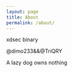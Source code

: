 ```yaml
---
layout: page
title: About
permalink: /about/
---
```


xdsec binary

@dimo233&&@TriQRY

A lazy dog owns nothing 